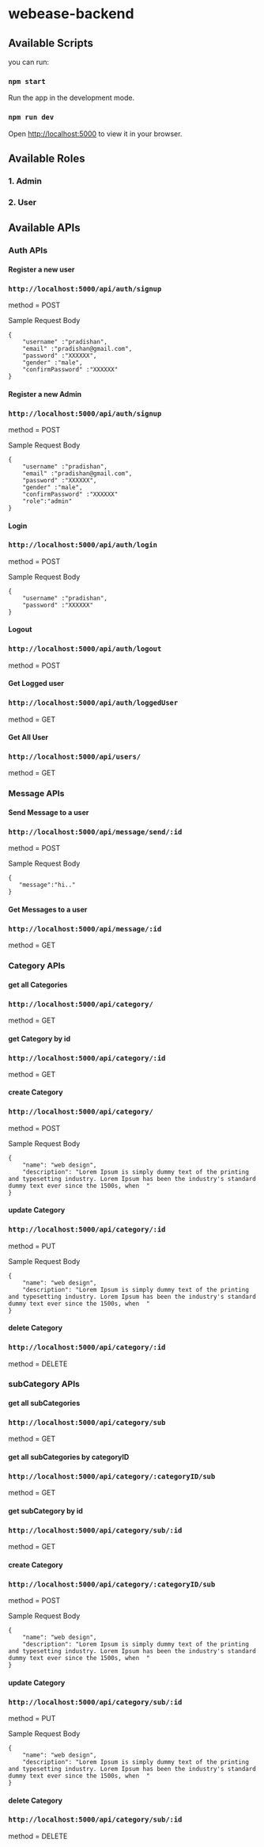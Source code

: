 # webease-backend

## Available Scripts

you can run:

### `npm start`

Run the app in the development mode.

### `npm run dev`

Open [http://localhost:5000](http://localhost:5000) to view it in your browser.

## Available Roles

### 1. Admin

### 2. User

## Available APIs

### Auth APIs

#### Register a new user

### `http://localhost:5000/api/auth/signup`

method = POST

Sample Request Body

```
{
    "username" :"pradishan",
    "email" :"pradishan@gmail.com",
    "password" :"XXXXXX",
    "gender" :"male",
    "confirmPassword" :"XXXXXX"
}
```

#### Register a new Admin

### `http://localhost:5000/api/auth/signup`

method = POST

Sample Request Body

```
{
    "username" :"pradishan",
    "email" :"pradishan@gmail.com",
    "password" :"XXXXXX",
    "gender" :"male",
    "confirmPassword" :"XXXXXX"
    "role":"admin"
}
```

#### Login

### `http://localhost:5000/api/auth/login`

method = POST

Sample Request Body

```
{
    "username" :"pradishan",
    "password" :"XXXXXX"
}
```

#### Logout

### `http://localhost:5000/api/auth/logout`

method = POST

#### Get Logged user

### `http://localhost:5000/api/auth/loggedUser`

method = GET

#### Get All User

### `http://localhost:5000/api/users/`

method = GET

### Message APIs

#### Send Message to a user

### `http://localhost:5000/api/message/send/:id`

method = POST

Sample Request Body

```
{
   "message":"hi.."
}
```

#### Get Messages to a user

### `http://localhost:5000/api/message/:id`

method = GET

### Category APIs

#### get all Categories

### `http://localhost:5000/api/category/`

method = GET

#### get Category by id

### `http://localhost:5000/api/category/:id`

method = GET

#### create Category

### `http://localhost:5000/api/category/`

method = POST

Sample Request Body

```
{
    "name": "web design",
    "description": "Lorem Ipsum is simply dummy text of the printing and typesetting industry. Lorem Ipsum has been the industry's standard dummy text ever since the 1500s, when  "
}
```
#### update Category

### `http://localhost:5000/api/category/:id`

method = PUT

Sample Request Body

```
{
    "name": "web design",
    "description": "Lorem Ipsum is simply dummy text of the printing and typesetting industry. Lorem Ipsum has been the industry's standard dummy text ever since the 1500s, when  "
}
```
#### delete Category

### `http://localhost:5000/api/category/:id`

method = DELETE

### subCategory APIs

#### get all subCategories

### `http://localhost:5000/api/category/sub`

method = GET

#### get all subCategories by categoryID

### `http://localhost:5000/api/category/:categoryID/sub`

method = GET

#### get subCategory by id

### `http://localhost:5000/api/category/sub/:id`

method = GET

#### create Category

### `http://localhost:5000/api/category/:categoryID/sub`

method = POST

Sample Request Body

```
{
    "name": "web design",
    "description": "Lorem Ipsum is simply dummy text of the printing and typesetting industry. Lorem Ipsum has been the industry's standard dummy text ever since the 1500s, when  "
}
```
#### update Category

### `http://localhost:5000/api/category/sub/:id`

method = PUT

Sample Request Body

```
{
    "name": "web design",
    "description": "Lorem Ipsum is simply dummy text of the printing and typesetting industry. Lorem Ipsum has been the industry's standard dummy text ever since the 1500s, when  "
}
```
#### delete Category

### `http://localhost:5000/api/category/sub/:id`

method = DELETE


